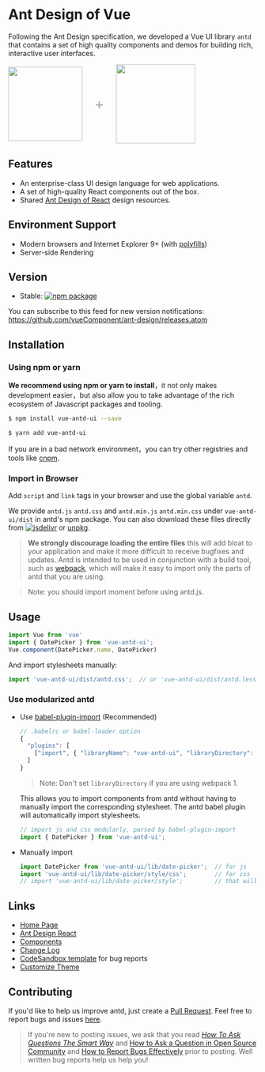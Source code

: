 
# Ant Design of Vue

Following the Ant Design specification, we developed a Vue UI library `antd` that contains a set of high quality components and demos for building rich, interactive user interfaces.

<div class="pic-plus">
  <img width="150" src="https://gw.alipayobjects.com/zos/rmsportal/KDpgvguMpGfqaHPjicRK.svg">
  <span>+</span>
  <img width="160" src="https://cn.vuejs.org/images/logo.png">
</div>


<style>
.pic-plus > * {
  display: inline-block !important;
  vertical-align: middle;
}
.pic-plus span {
  font-size: 30px;
  color: #aaa;
  margin: 0 20px;
}
</style>


## Features

- An enterprise-class UI design language for web applications.
- A set of high-quality React components out of the box.
- Shared [Ant Design of React](https://ant.design/docs/spec/introduce) design resources.

## Environment Support

* Modern browsers and Internet Explorer 9+ (with [polyfills](https://vuecomponent.github.io/ant-design/docs/react/getting-started-cn#兼容性))
* Server-side Rendering

## Version

- Stable: [![npm package](https://img.shields.io/npm/v/vue-antd-ui.svg?style=flat-square)](https://www.npmjs.org/package/vue-antd-ui)

You can subscribe to this feed for new version notifications: https://github.com/vueComponent/ant-design/releases.atom

## Installation

### Using npm or yarn

**We recommend using npm or yarn to install**，it not only makes development easier，but also allow you to take advantage of the rich ecosystem of Javascript packages and tooling.

```bash
$ npm install vue-antd-ui --save
```

```bash
$ yarn add vue-antd-ui
```

If you are in a bad network environment，you can try other registries and tools like [cnpm](https://github.com/cnpm/cnpm).

### Import in Browser

Add `script` and `link` tags in your browser and use the global variable `antd`.

We provide `antd.js` `antd.css` and `antd.min.js` `antd.min.css` under `vue-antd-ui/dist` in antd's npm package. You can also download these files directly from [![jsdelivr](https://data.jsdelivr.com/v1/package/npm/vue-antd-ui/badge)](https://www.jsdelivr.com/package/npm/vue-antd-ui) or [unpkg](https://unpkg.com/vue-antd-ui/dist/).

> **We strongly discourage loading the entire files** this will add bloat to your application and make it more difficult to receive bugfixes and updates. Antd is intended to be used in conjunction with a build tool, such as [webpack](https://webpack.github.io/), which will make it easy to import only the parts of antd that you are using.

> Note: you should import moment before using antd.js.

## Usage

```jsx
import Vue from 'vue'
import { DatePicker } from 'vue-antd-ui';
Vue.component(DatePicker.name, DatePicker)
```

And import stylesheets manually:

```jsx
import 'vue-antd-ui/dist/antd.css';  // or 'vue-antd-ui/dist/antd.less'
```

### Use modularized antd

- Use [babel-plugin-import](https://github.com/ant-design/babel-plugin-import) (Recommended)

   ```js
   // .babelrc or babel-loader option
   {
     "plugins": [
       ["import", { "libraryName": "vue-antd-ui", "libraryDirectory": "es", "style": "css" }] // `style: true` for less
     ]
   }
   ```

   > Note: Don't set `libraryDirectory` if you are using webpack 1.

   This allows you to import components from antd without having to manually import the corresponding stylesheet. The antd babel plugin will automatically import stylesheets.

   ```jsx
   // import js and css modularly, parsed by babel-plugin-import
   import { DatePicker } from 'vue-antd-ui';
   ```

- Manually import

   ```jsx
   import DatePicker from 'vue-antd-ui/lib/date-picker';  // for js
   import 'vue-antd-ui/lib/date-picker/style/css';        // for css
   // import 'vue-antd-ui/lib/date-picker/style';         // that will import less
   ```


## Links

- [Home Page](https://vuecomponent.github.io/ant-design/)
- [Ant Design React](https://ant.design/)
- [Components](https://vuecomponent.github.io/ant-design/docs/react/introduce)
- [Change Log](/ant-design/changelog)
- [CodeSandbox template](https://codesandbox.io/s/2wpk21kzvr) for bug reports
- [Customize Theme](/ant-design/docs/vue/customize-theme)



## Contributing


If you'd like to help us improve antd, just create a [Pull Request](https://github.com/vueComponent/ant-design/pulls). Feel free to report bugs and issues [here](https://github.com/vueComponent/ant-design/issues).

> If you're new to posting issues, we ask that you read [*How To Ask Questions The Smart Way*](http://www.catb.org/~esr/faqs/smart-questions.html) and [How to Ask a Question in Open Source Community](https://github.com/seajs/seajs/issues/545) and [How to Report Bugs Effectively](http://www.chiark.greenend.org.uk/~sgtatham/bugs.html) prior to posting. Well written bug reports help us help you!

